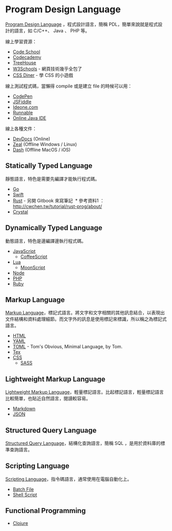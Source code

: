 Program Design Language
=======================

[Program Design Language][] ，程式設計語言，簡稱 PDL，簡單來說就是程式設計的語言，如 C/C++、 Java 、 PHP 等。

線上學習資源：

* [Code School](https://www.codeschool.com/)
* [Codecademy](http://www.codecademy.com/)
* [TreeHouse](http://teamtreehouse.com/)
* [W3Schools](http://www.w3schools.com/) - 網頁技術幾乎全包了
* [CSS Diner](http://flukeout.github.io/) - 學 CSS 的小遊戲

線上測試程式碼，當懶得 compile 或是建立 file 的時候可以用：

* [CodePen](http://codepen.io/)
* [JSFiddle](http://jsfiddle.net/)
* [Ideone.com](http://ideone.com/)
* [Runnable](http://runnable.com/)
* [Online Java IDE](http://www.compilejava.net/)

線上各種文件：

* [DevDocs](http://devdocs.io/) (Online)
* [Zeal](https://zealdocs.org/) (Offline Windows / Linux)
* [Dash](https://kapeli.com/dash) (Offline MacOS / iOS)

Statically Typed Language
-------------------------

靜態語言，特色是需要先編譯才能執行程式碼。

* [Go](go/README.md)
* [Swift](swift/README.md)
* [Rust](https://mileschou.gitbooks.io/rust-note/content/) - 另開 Gitbook 來寫筆記
  * 參考資料1 ： http://cwchen.tw/tutorial/rust-prog/about/
* [Crystal](https://crystal-lang.org/)

Dynamically Typed Language
--------------------------

動態語言，特色是邊編譯邊執行程式碼。

* [JavaScript](javascript/README.md)
  + [CoffeeScript](coffeescript/README.md)
* [Lua](lua/README.md)
  + [MoonScript](http://moonscript.org/)
* [Node](node/README.md)
* [PHP](php/README.md)
* [Ruby](ruby/README.md)

Markup Language
---------------

[Markup Language][]，標記式語言。將文字和文字相關的其他訊息結合，以表現出文件結構和資料處理細節。而文字外的訊息是使用標記來標識，所以稱之為標記式語言。

* [HTML](html.md)
* [YAML](yaml.md)
* [TOML](https://github.com/toml-lang/toml) - Tom's Obvious, Minimal Language, by Tom.
* [Tex](tex.md)
* [CSS](css/README.md)
  + [SASS](sass.md)

Lightweight Markup Language
---------------------------

[Lightweight Markup Language][]，輕量標記語言。比起標記語言，輕量標記語言比較簡單，也貼近自然語言，閱讀較容易。

* [Markdown](http://markdown.tw/)
* [JSON](json.md)

Structured Query Language
-------------------------

[Structured Query Language][]，結構化查詢語言，簡稱 SQL ，是用於資料庫的標準查詢語言。

Scripting Language
------------------

[Scripting Language][]，指令碼語言，通常使用在電腦自動化上。

* [Batch File](batch-file.md)
* [Shell Script](shell-script.md)

Functional Programming
----------------------

* [Clojure](clojure.md)

[Program Design Language]: https://en.wikipedia.org/wiki/Program_Design_Language
[Markup Language]: https://en.wikipedia.org/wiki/Markup_language
[Lightweight Markup Language]: https://en.wikipedia.org/wiki/Lightweight_Markup_Language
[Structured Query Language]: https://en.wikipedia.org/wiki/SQL
[Scripting Language]: https://en.wikipedia.org/wiki/Scripting_language
